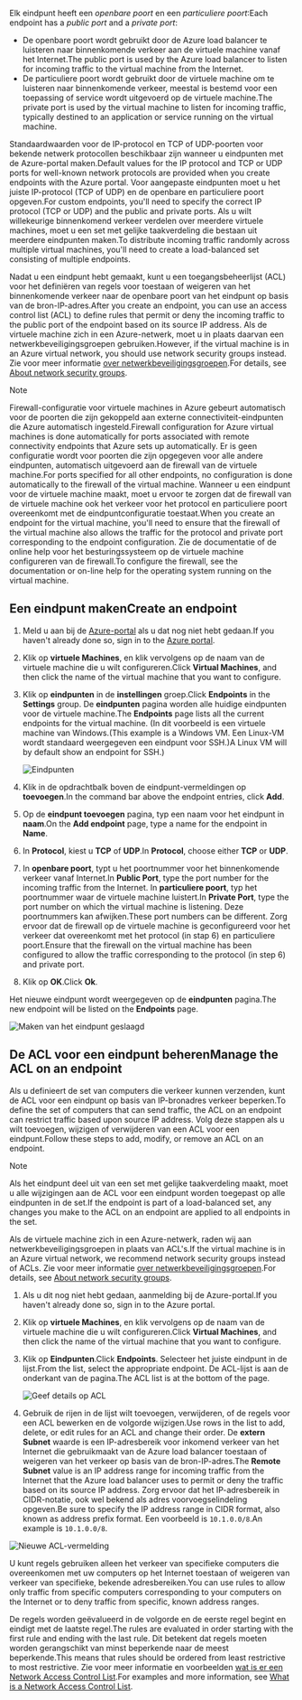 
<span data-ttu-id="22ec7-101">Elk eindpunt heeft een *openbare poort* en een *particuliere poort*:</span><span class="sxs-lookup"><span data-stu-id="22ec7-101">Each endpoint has a *public port* and a *private port*:</span></span>

* <span data-ttu-id="22ec7-102">De openbare poort wordt gebruikt door de Azure load balancer te luisteren naar binnenkomende verkeer aan de virtuele machine vanaf het Internet.</span><span class="sxs-lookup"><span data-stu-id="22ec7-102">The public port is used by the Azure load balancer to listen for incoming traffic to the virtual machine from the Internet.</span></span>
* <span data-ttu-id="22ec7-103">De particuliere poort wordt gebruikt door de virtuele machine om te luisteren naar binnenkomende verkeer, meestal is bestemd voor een toepassing of service wordt uitgevoerd op de virtuele machine.</span><span class="sxs-lookup"><span data-stu-id="22ec7-103">The private port is used by the virtual machine to listen for incoming traffic, typically destined to an application or service running on the virtual machine.</span></span>

<span data-ttu-id="22ec7-104">Standaardwaarden voor de IP-protocol en TCP of UDP-poorten voor bekende netwerk protocollen beschikbaar zijn wanneer u eindpunten met de Azure-portal maken.</span><span class="sxs-lookup"><span data-stu-id="22ec7-104">Default values for the IP protocol and TCP or UDP ports for well-known network protocols are provided when you create endpoints with the Azure portal.</span></span> <span data-ttu-id="22ec7-105">Voor aangepaste eindpunten moet u het juiste IP-protocol (TCP of UDP) en de openbare en particuliere poort opgeven.</span><span class="sxs-lookup"><span data-stu-id="22ec7-105">For custom endpoints, you'll need to specify the correct IP protocol (TCP or UDP) and the public and private ports.</span></span> <span data-ttu-id="22ec7-106">Als u wilt willekeurige binnenkomend verkeer verdelen over meerdere virtuele machines, moet u een set met gelijke taakverdeling die bestaan uit meerdere eindpunten maken.</span><span class="sxs-lookup"><span data-stu-id="22ec7-106">To distribute incoming traffic randomly across multiple virtual machines, you'll need to create a load-balanced set consisting of multiple endpoints.</span></span>

<span data-ttu-id="22ec7-107">Nadat u een eindpunt hebt gemaakt, kunt u een toegangsbeheerlijst (ACL) voor het definiëren van regels voor toestaan of weigeren van het binnenkomende verkeer naar de openbare poort van het eindpunt op basis van de bron-IP-adres.</span><span class="sxs-lookup"><span data-stu-id="22ec7-107">After you create an endpoint, you can use an access control list (ACL) to define rules that permit or deny the incoming traffic to the public port of the endpoint based on its source IP address.</span></span> <span data-ttu-id="22ec7-108">Als de virtuele machine zich in een Azure-netwerk, moet u in plaats daarvan een netwerkbeveiligingsgroepen gebruiken.</span><span class="sxs-lookup"><span data-stu-id="22ec7-108">However, if the virtual machine is in an Azure virtual network, you should use network security groups instead.</span></span> <span data-ttu-id="22ec7-109">Zie voor meer informatie [over netwerkbeveiligingsgroepen](../articles/virtual-network/virtual-networks-nsg.md).</span><span class="sxs-lookup"><span data-stu-id="22ec7-109">For details, see [About network security groups](../articles/virtual-network/virtual-networks-nsg.md).</span></span>

> [!NOTE]
> <span data-ttu-id="22ec7-110">Firewall-configuratie voor virtuele machines in Azure gebeurt automatisch voor de poorten die zijn gekoppeld aan externe connectiviteit-eindpunten die Azure automatisch ingesteld.</span><span class="sxs-lookup"><span data-stu-id="22ec7-110">Firewall configuration for Azure virtual machines is done automatically for ports associated with remote connectivity endpoints that Azure sets up automatically.</span></span> <span data-ttu-id="22ec7-111">Er is geen configuratie wordt voor poorten die zijn opgegeven voor alle andere eindpunten, automatisch uitgevoerd aan de firewall van de virtuele machine.</span><span class="sxs-lookup"><span data-stu-id="22ec7-111">For ports specified for all other endpoints, no configuration is done automatically to the firewall of the virtual machine.</span></span> <span data-ttu-id="22ec7-112">Wanneer u een eindpunt voor de virtuele machine maakt, moet u ervoor te zorgen dat de firewall van de virtuele machine ook het verkeer voor het protocol en particuliere poort overeenkomt met de eindpuntconfiguratie toestaat.</span><span class="sxs-lookup"><span data-stu-id="22ec7-112">When you create an endpoint for the virtual machine, you'll need to ensure that the firewall of the virtual machine also allows the traffic for the protocol and private port corresponding to the endpoint configuration.</span></span> <span data-ttu-id="22ec7-113">Zie de documentatie of de online help voor het besturingssysteem op de virtuele machine configureren van de firewall.</span><span class="sxs-lookup"><span data-stu-id="22ec7-113">To configure the firewall, see the documentation or on-line help for the operating system running on the virtual machine.</span></span>
>
>

## <a name="create-an-endpoint"></a><span data-ttu-id="22ec7-114">Een eindpunt maken</span><span class="sxs-lookup"><span data-stu-id="22ec7-114">Create an endpoint</span></span>
1. <span data-ttu-id="22ec7-115">Meld u aan bij de [Azure-portal](https://portal.azure.com) als u dat nog niet hebt gedaan.</span><span class="sxs-lookup"><span data-stu-id="22ec7-115">If you haven't already done so, sign in to the [Azure portal](https://portal.azure.com).</span></span>
2. <span data-ttu-id="22ec7-116">Klik op **virtuele Machines**, en klik vervolgens op de naam van de virtuele machine die u wilt configureren.</span><span class="sxs-lookup"><span data-stu-id="22ec7-116">Click **Virtual Machines**, and then click the name of the virtual machine that you want to configure.</span></span>
3. <span data-ttu-id="22ec7-117">Klik op **eindpunten** in de **instellingen** groep.</span><span class="sxs-lookup"><span data-stu-id="22ec7-117">Click **Endpoints** in the **Settings** group.</span></span> <span data-ttu-id="22ec7-118">De **eindpunten** pagina worden alle huidige eindpunten voor de virtuele machine.</span><span class="sxs-lookup"><span data-stu-id="22ec7-118">The **Endpoints** page lists all the current endpoints for the virtual machine.</span></span> <span data-ttu-id="22ec7-119">(In dit voorbeeld is een virtuele machine van Windows.</span><span class="sxs-lookup"><span data-stu-id="22ec7-119">(This example is a Windows VM.</span></span> <span data-ttu-id="22ec7-120">Een Linux-VM wordt standaard weergegeven een eindpunt voor SSH.)</span><span class="sxs-lookup"><span data-stu-id="22ec7-120">A Linux VM will by default show an endpoint for SSH.)</span></span>

   <!-- ![Endpoints](./media/virtual-machines-common-classic-setup-endpoints/endpointswindows.png) -->
   ![Eindpunten](./media/virtual-machines-common-classic-setup-endpoints/endpointsblade.png)

4. <span data-ttu-id="22ec7-122">Klik in de opdrachtbalk boven de eindpunt-vermeldingen op **toevoegen**.</span><span class="sxs-lookup"><span data-stu-id="22ec7-122">In the command bar above the endpoint entries, click **Add**.</span></span>
5. <span data-ttu-id="22ec7-123">Op de **eindpunt toevoegen** pagina, typ een naam voor het eindpunt in **naam**.</span><span class="sxs-lookup"><span data-stu-id="22ec7-123">On the **Add endpoint** page, type a name for the endpoint in **Name**.</span></span>
6. <span data-ttu-id="22ec7-124">In **Protocol**, kiest u **TCP** of **UDP**.</span><span class="sxs-lookup"><span data-stu-id="22ec7-124">In **Protocol**, choose either **TCP** or **UDP**.</span></span>
7. <span data-ttu-id="22ec7-125">In **openbare poort**, typt u het poortnummer voor het binnenkomende verkeer vanaf Internet.</span><span class="sxs-lookup"><span data-stu-id="22ec7-125">In **Public Port**, type the port number for the incoming traffic from the Internet.</span></span> <span data-ttu-id="22ec7-126">In **particuliere poort**, typ het poortnummer waar de virtuele machine luistert.</span><span class="sxs-lookup"><span data-stu-id="22ec7-126">In **Private Port**, type the port number on which the virtual machine is listening.</span></span> <span data-ttu-id="22ec7-127">Deze poortnummers kan afwijken.</span><span class="sxs-lookup"><span data-stu-id="22ec7-127">These port numbers can be different.</span></span> <span data-ttu-id="22ec7-128">Zorg ervoor dat de firewall op de virtuele machine is geconfigureerd voor het verkeer dat overeenkomt met het protocol (in stap 6) en particuliere poort.</span><span class="sxs-lookup"><span data-stu-id="22ec7-128">Ensure that the firewall on the virtual machine has been configured to allow the traffic corresponding to the protocol (in step 6) and private port.</span></span>
10. <span data-ttu-id="22ec7-129">Klik op **OK**.</span><span class="sxs-lookup"><span data-stu-id="22ec7-129">Click **Ok**.</span></span>

<span data-ttu-id="22ec7-130">Het nieuwe eindpunt wordt weergegeven op de **eindpunten** pagina.</span><span class="sxs-lookup"><span data-stu-id="22ec7-130">The new endpoint will be listed on the **Endpoints** page.</span></span>

![Maken van het eindpunt geslaagd](./media/virtual-machines-common-classic-setup-endpoints/endpointcreated.png)

## <a name="manage-the-acl-on-an-endpoint"></a><span data-ttu-id="22ec7-132">De ACL voor een eindpunt beheren</span><span class="sxs-lookup"><span data-stu-id="22ec7-132">Manage the ACL on an endpoint</span></span>
<span data-ttu-id="22ec7-133">Als u definieert de set van computers die verkeer kunnen verzenden, kunt de ACL voor een eindpunt op basis van IP-bronadres verkeer beperken.</span><span class="sxs-lookup"><span data-stu-id="22ec7-133">To define the set of computers that can send traffic, the ACL on an endpoint can restrict traffic based upon source IP address.</span></span> <span data-ttu-id="22ec7-134">Volg deze stappen als u wilt toevoegen, wijzigen of verwijderen van een ACL voor een eindpunt.</span><span class="sxs-lookup"><span data-stu-id="22ec7-134">Follow these steps to add, modify, or remove an ACL on an endpoint.</span></span>

> [!NOTE]
> <span data-ttu-id="22ec7-135">Als het eindpunt deel uit van een set met gelijke taakverdeling maakt, moet u alle wijzigingen aan de ACL voor een eindpunt worden toegepast op alle eindpunten in de set.</span><span class="sxs-lookup"><span data-stu-id="22ec7-135">If the endpoint is part of a load-balanced set, any changes you make to the ACL on an endpoint are applied to all endpoints in the set.</span></span>
>
>

<span data-ttu-id="22ec7-136">Als de virtuele machine zich in een Azure-netwerk, raden wij aan netwerkbeveiligingsgroepen in plaats van ACL's.</span><span class="sxs-lookup"><span data-stu-id="22ec7-136">If the virtual machine is in an Azure virtual network, we recommend network security groups instead of ACLs.</span></span> <span data-ttu-id="22ec7-137">Zie voor meer informatie [over netwerkbeveiligingsgroepen](../articles/virtual-network/virtual-networks-nsg.md).</span><span class="sxs-lookup"><span data-stu-id="22ec7-137">For details, see [About network security groups](../articles/virtual-network/virtual-networks-nsg.md).</span></span>

1. <span data-ttu-id="22ec7-138">Als u dit nog niet hebt gedaan, aanmelding bij de Azure-portal.</span><span class="sxs-lookup"><span data-stu-id="22ec7-138">If you haven't already done so, sign in to the Azure portal.</span></span>
2. <span data-ttu-id="22ec7-139">Klik op **virtuele Machines**, en klik vervolgens op de naam van de virtuele machine die u wilt configureren.</span><span class="sxs-lookup"><span data-stu-id="22ec7-139">Click **Virtual Machines**, and then click the name of the virtual machine that you want to configure.</span></span>
3. <span data-ttu-id="22ec7-140">Klik op **Eindpunten**.</span><span class="sxs-lookup"><span data-stu-id="22ec7-140">Click **Endpoints**.</span></span> <span data-ttu-id="22ec7-141">Selecteer het juiste eindpunt in de lijst.</span><span class="sxs-lookup"><span data-stu-id="22ec7-141">From the list, select the appropriate endpoint.</span></span> <span data-ttu-id="22ec7-142">De ACL-lijst is aan de onderkant van de pagina.</span><span class="sxs-lookup"><span data-stu-id="22ec7-142">The ACL list is at the bottom of the page.</span></span>

   ![Geef details op ACL](./media/virtual-machines-common-classic-setup-endpoints/aclpreentry.png)

4. <span data-ttu-id="22ec7-144">Gebruik de rijen in de lijst wilt toevoegen, verwijderen, of de regels voor een ACL bewerken en de volgorde wijzigen.</span><span class="sxs-lookup"><span data-stu-id="22ec7-144">Use rows in the list to add, delete, or edit rules for an ACL and change their order.</span></span> <span data-ttu-id="22ec7-145">De **extern Subnet** waarde is een IP-adresbereik voor inkomend verkeer van het Internet die gebruikmaakt van de Azure load balancer toestaan of weigeren van het verkeer op basis van de bron-IP-adres.</span><span class="sxs-lookup"><span data-stu-id="22ec7-145">The **Remote Subnet** value is an IP address range for incoming traffic from the Internet that the Azure load balancer uses to permit or deny the traffic based on its source IP address.</span></span> <span data-ttu-id="22ec7-146">Zorg ervoor dat het IP-adresbereik in CIDR-notatie, ook wel bekend als adres voorvoegselindeling opgeven.</span><span class="sxs-lookup"><span data-stu-id="22ec7-146">Be sure to specify the IP address range in CIDR format, also known as address prefix format.</span></span> <span data-ttu-id="22ec7-147">Een voorbeeld is `10.1.0.0/8`.</span><span class="sxs-lookup"><span data-stu-id="22ec7-147">An example is `10.1.0.0/8`.</span></span>

 ![Nieuwe ACL-vermelding](./media/virtual-machines-common-classic-setup-endpoints/newaclentry.png)


<span data-ttu-id="22ec7-149">U kunt regels gebruiken alleen het verkeer van specifieke computers die overeenkomen met uw computers op het Internet toestaan of weigeren van verkeer van specifieke, bekende adresbereiken.</span><span class="sxs-lookup"><span data-stu-id="22ec7-149">You can use rules to allow only traffic from specific computers corresponding to your computers on the Internet or to deny traffic from specific, known address ranges.</span></span>

<span data-ttu-id="22ec7-150">De regels worden geëvalueerd in de volgorde en de eerste regel begint en eindigt met de laatste regel.</span><span class="sxs-lookup"><span data-stu-id="22ec7-150">The rules are evaluated in order starting with the first rule and ending with the last rule.</span></span> <span data-ttu-id="22ec7-151">Dit betekent dat regels moeten worden gerangschikt van minst beperkende naar de meest beperkende.</span><span class="sxs-lookup"><span data-stu-id="22ec7-151">This means that rules should be ordered from least restrictive to most restrictive.</span></span> <span data-ttu-id="22ec7-152">Zie voor meer informatie en voorbeelden [wat is er een Network Access Control List](../articles/virtual-network/virtual-networks-acl.md).</span><span class="sxs-lookup"><span data-stu-id="22ec7-152">For examples and more information, see [What is a Network Access Control List](../articles/virtual-network/virtual-networks-acl.md).</span></span>
